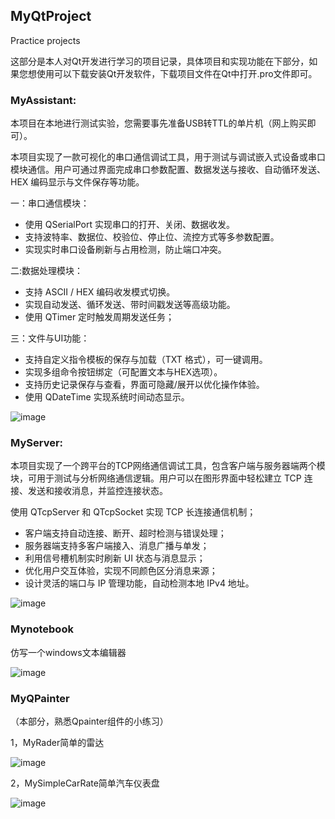 ## MyQtProject

Practice projects

这部分是本人对Qt开发进行学习的项目记录，具体项目和实现功能在下部分，如果您想使用可以下载安装Qt开发软件，下载项目文件在Qt中打开.pro文件即可。

### MyAssistant:

本项目在本地进行测试实验，您需要事先准备USB转TTL的单片机（网上购买即可）。

本项目实现了一款可视化的串口通信调试工具，用于测试与调试嵌入式设备或串口模块通信。用户可通过界面完成串口参数配置、数据发送与接收、自动循环发送、HEX 编码显示与文件保存等功能。

一：串口通信模块：

- 使用 QSerialPort 实现串口的打开、关闭、数据收发。
- 支持波特率、数据位、校验位、停止位、流控方式等多参数配置。
- 实现实时串口设备刷新与占用检测，防止端口冲突。

二:数据处理模块：

- 支持 ASCII / HEX 编码收发模式切换。
- 实现自动发送、循环发送、带时间戳发送等高级功能。
- 使用 QTimer 定时触发周期发送任务；

三：文件与UI功能：

- 支持自定义指令模板的保存与加载（TXT 格式），可一键调用。
- 实现多组命令按钮绑定（可配置文本与HEX选项）。
- 支持历史记录保存与查看，界面可隐藏/展开以优化操作体验。
- 使用 QDateTime 实现系统时间动态显示。

![image](https://private-user-images.githubusercontent.com/239273274/503537981-ace03631-b388-4891-b129-44a11a6d66c3.png?jwt=eyJ0eXAiOiJKV1QiLCJhbGciOiJIUzI1NiJ9.eyJpc3MiOiJnaXRodWIuY29tIiwiYXVkIjoicmF3LmdpdGh1YnVzZXJjb250ZW50LmNvbSIsImtleSI6ImtleTUiLCJleHAiOjE3NjEwNDUyMjYsIm5iZiI6MTc2MTA0NDkyNiwicGF0aCI6Ii8yMzkyNzMyNzQvNTAzNTM3OTgxLWFjZTAzNjMxLWIzODgtNDg5MS1iMTI5LTQ0YTExYTZkNjZjMy5wbmc_WC1BbXotQWxnb3JpdGhtPUFXUzQtSE1BQy1TSEEyNTYmWC1BbXotQ3JlZGVudGlhbD1BS0lBVkNPRFlMU0E1M1BRSzRaQSUyRjIwMjUxMDIxJTJGdXMtZWFzdC0xJTJGczMlMkZhd3M0X3JlcXVlc3QmWC1BbXotRGF0ZT0yMDI1MTAyMVQxMTA4NDZaJlgtQW16LUV4cGlyZXM9MzAwJlgtQW16LVNpZ25hdHVyZT1hZjZhMmEwNzlhN2FkMDRjNjIyNWE0OWZmNzBiODc5YjA1ZDQwZjkzODFlNGMxZWVkMzMzYTI0NTA0NmQ5OTU4JlgtQW16LVNpZ25lZEhlYWRlcnM9aG9zdCJ9.kiGNzzC6P32xEQZMkK_5MB_ScO57D98L6_0DnL8h6Wg)

### MyServer:

本项目实现了一个跨平台的TCP网络通信调试工具，包含客户端与服务器端两个模块，可用于测试与分析网络通信逻辑。用户可以在图形界面中轻松建立 TCP 连接、发送和接收消息，并监控连接状态。

使用 QTcpServer 和 QTcpSocket 实现 TCP 长连接通信机制；

- 客户端支持自动连接、断开、超时检测与错误处理；
- 服务器端支持多客户端接入、消息广播与单发；
- 利用信号槽机制实时刷新 UI 状态与消息显示；
- 优化用户交互体验，实现不同颜色区分消息来源；
- 设计灵活的端口与 IP 管理功能，自动检测本地 IPv4 地址。

![image](https://private-user-images.githubusercontent.com/239273274/503544027-e9c5fcce-7727-45dd-89d2-f9cae8cf80bf.png?jwt=eyJ0eXAiOiJKV1QiLCJhbGciOiJIUzI1NiJ9.eyJpc3MiOiJnaXRodWIuY29tIiwiYXVkIjoicmF3LmdpdGh1YnVzZXJjb250ZW50LmNvbSIsImtleSI6ImtleTUiLCJleHAiOjE3NjEwNDUyMjYsIm5iZiI6MTc2MTA0NDkyNiwicGF0aCI6Ii8yMzkyNzMyNzQvNTAzNTQ0MDI3LWU5YzVmY2NlLTc3MjctNDVkZC04OWQyLWY5Y2FlOGNmODBiZi5wbmc_WC1BbXotQWxnb3JpdGhtPUFXUzQtSE1BQy1TSEEyNTYmWC1BbXotQ3JlZGVudGlhbD1BS0lBVkNPRFlMU0E1M1BRSzRaQSUyRjIwMjUxMDIxJTJGdXMtZWFzdC0xJTJGczMlMkZhd3M0X3JlcXVlc3QmWC1BbXotRGF0ZT0yMDI1MTAyMVQxMTA4NDZaJlgtQW16LUV4cGlyZXM9MzAwJlgtQW16LVNpZ25hdHVyZT03NTVkNjg2ZTlhOWQxNTExZjk5MzMyZGVkZTA1OGY0NWE2YWU3YmJiYWYwMmUxOGE1Y2I5YjhmNjI2MzM4NjJhJlgtQW16LVNpZ25lZEhlYWRlcnM9aG9zdCJ9.g7_eB39ZOI_xRMgYs4nVQUMELBvHyT6XKmS1zRtBecQ)

### Mynotebook

仿写一个windows文本编辑器

![image](https://private-user-images.githubusercontent.com/239273274/503545365-191516be-4064-43fc-8026-46262763ffc9.png?jwt=eyJ0eXAiOiJKV1QiLCJhbGciOiJIUzI1NiJ9.eyJpc3MiOiJnaXRodWIuY29tIiwiYXVkIjoicmF3LmdpdGh1YnVzZXJjb250ZW50LmNvbSIsImtleSI6ImtleTUiLCJleHAiOjE3NjEwNDUyMjYsIm5iZiI6MTc2MTA0NDkyNiwicGF0aCI6Ii8yMzkyNzMyNzQvNTAzNTQ1MzY1LTE5MTUxNmJlLTQwNjQtNDNmYy04MDI2LTQ2MjYyNzYzZmZjOS5wbmc_WC1BbXotQWxnb3JpdGhtPUFXUzQtSE1BQy1TSEEyNTYmWC1BbXotQ3JlZGVudGlhbD1BS0lBVkNPRFlMU0E1M1BRSzRaQSUyRjIwMjUxMDIxJTJGdXMtZWFzdC0xJTJGczMlMkZhd3M0X3JlcXVlc3QmWC1BbXotRGF0ZT0yMDI1MTAyMVQxMTA4NDZaJlgtQW16LUV4cGlyZXM9MzAwJlgtQW16LVNpZ25hdHVyZT01MDVlMjliZWFlMWZkN2VlMjQ2ZTY3OTVjMzVhNDQ1NjkyYzYyNjc0ZWI1NmI3Y2Q5MGEwMTQyOTRiNzZjNDg4JlgtQW16LVNpZ25lZEhlYWRlcnM9aG9zdCJ9.wJA11jm73vjWBxMCBAaO83VnkBcxYFpz8vFPuIDuw5Y)

### MyQPainter

（本部分，熟悉Qpainter组件的小练习）

1，MyRader简单的雷达

![image](https://private-user-images.githubusercontent.com/239273274/503546638-fb7efca7-961a-48c4-99e3-a5ccc4001cbc.png?jwt=eyJ0eXAiOiJKV1QiLCJhbGciOiJIUzI1NiJ9.eyJpc3MiOiJnaXRodWIuY29tIiwiYXVkIjoicmF3LmdpdGh1YnVzZXJjb250ZW50LmNvbSIsImtleSI6ImtleTUiLCJleHAiOjE3NjEwNDUyMjYsIm5iZiI6MTc2MTA0NDkyNiwicGF0aCI6Ii8yMzkyNzMyNzQvNTAzNTQ2NjM4LWZiN2VmY2E3LTk2MWEtNDhjNC05OWUzLWE1Y2NjNDAwMWNiYy5wbmc_WC1BbXotQWxnb3JpdGhtPUFXUzQtSE1BQy1TSEEyNTYmWC1BbXotQ3JlZGVudGlhbD1BS0lBVkNPRFlMU0E1M1BRSzRaQSUyRjIwMjUxMDIxJTJGdXMtZWFzdC0xJTJGczMlMkZhd3M0X3JlcXVlc3QmWC1BbXotRGF0ZT0yMDI1MTAyMVQxMTA4NDZaJlgtQW16LUV4cGlyZXM9MzAwJlgtQW16LVNpZ25hdHVyZT00Mzk3MTk5YWQ1ZmMyZmVkMzY2NzU4NzY0ZDgxMzBiNjEyOTE1MjM0YzFiNWE4MjQwMjVkY2I1YTM3MmQ3ODRjJlgtQW16LVNpZ25lZEhlYWRlcnM9aG9zdCJ9.--2or2XVBa5abVYp5B-qI9jJCUQaicFnh7N541579YY)

2，MySimpleCarRate简单汽车仪表盘

![image](https://private-user-images.githubusercontent.com/239273274/503547058-fc5ba4d8-fe2a-497e-bc27-5a91190b4240.png?jwt=eyJ0eXAiOiJKV1QiLCJhbGciOiJIUzI1NiJ9.eyJpc3MiOiJnaXRodWIuY29tIiwiYXVkIjoicmF3LmdpdGh1YnVzZXJjb250ZW50LmNvbSIsImtleSI6ImtleTUiLCJleHAiOjE3NjEwNDUyMjYsIm5iZiI6MTc2MTA0NDkyNiwicGF0aCI6Ii8yMzkyNzMyNzQvNTAzNTQ3MDU4LWZjNWJhNGQ4LWZlMmEtNDk3ZS1iYzI3LTVhOTExOTBiNDI0MC5wbmc_WC1BbXotQWxnb3JpdGhtPUFXUzQtSE1BQy1TSEEyNTYmWC1BbXotQ3JlZGVudGlhbD1BS0lBVkNPRFlMU0E1M1BRSzRaQSUyRjIwMjUxMDIxJTJGdXMtZWFzdC0xJTJGczMlMkZhd3M0X3JlcXVlc3QmWC1BbXotRGF0ZT0yMDI1MTAyMVQxMTA4NDZaJlgtQW16LUV4cGlyZXM9MzAwJlgtQW16LVNpZ25hdHVyZT0yZmZmNzgyNTkwN2E0NTAxZWVmMGY5YTFmNjRkYWVhMTRmN2ZiMWM0Zjg1N2UxMjUyODhkZDMxNzk5Yjc2YTI2JlgtQW16LVNpZ25lZEhlYWRlcnM9aG9zdCJ9.GYzO-bc9POZPxQ9-dlhXizCo-XMWc8PvTs2vh7caGd8)